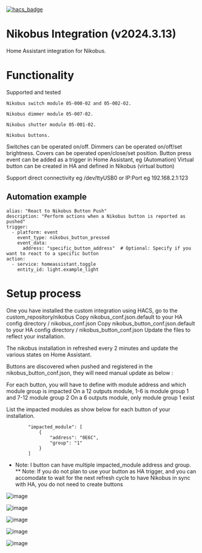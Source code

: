 [![hacs_badge](https://img.shields.io/badge/HACS-Default-orange.svg?style=for-the-badge)](https://github.com/custom-components/hacs)

# Nikobus Integration (v2024.3.13)

Home Assistant integration for Nikobus.

# Functionality

Supported and tested

	Nikobus switch module 05-000-02 and 05-002-02.
 
	Nikobus dimmer module 05-007-02.
 
	Nikobus shutter module 05-001-02.
 
	Nikobus buttons.

Switches can be operated on/off.
Dimmers can be operated on/off/set brightness.
Covers can be operated open/close/set position.
Button press event can be added as a trigger in Home Assistant, eg (Automation)
Virtual button can be created in HA and defined in Nikobus (virtual button)

Support direct connectivity eg /dev/ttyUSB0 or IP:Port eg 192.168.2.1:123

## Automation example 

```
alias: "React to Nikobus Button Push"
description: "Perform actions when a Nikobus button is reported as pushed"
trigger:
  - platform: event
    event_type: nikobus_button_pressed
    event_data:
      address: "specific_button_address"  # Optional: Specify if you want to react to a specific button
action:
  - service: homeassistant.toggle
    entity_id: light.example_light
```

# Setup process 

One you have installed the custom integration using HACS, go to the custom_repository/nikobus
Copy nikobus_conf.json.default to your HA config directory / nikobus_conf.json
Copy nikobus_button_conf.json.default to your HA config directory / nikobus_button_conf.json
Update the files to reflect your installation.

The nikobus installation in refreshed every 2 minutes and update the various states on Home Assistant.

Buttons are discovered when pushed and registered in the nikobus_button_conf.json, they will need manual update as below :

For each button, you will have to define with module address and which module group is impacted
	On a 12 outputs module, 1-6 is module group 1 and 7-12 module group 2
	On a 6 outputs module, only module group 1 exist

List the impacted modules as show below for each button of your installation.

            "impacted_module": [
                {
                    "address": "0E6C",
                    "group": "1"
                }
            ]

* Note: I button can have multiple impacted_module address and group.
** Note: If you do not plan to use your button as HA trigger, and you can accomodate to wait for the next refresh cycle to have Nikobus in sync with HA, you do not need to create buttons


![image](https://github.com/fdebrus/Nikobus-HA/assets/33791533/d0e82ca4-9a75-4a15-b471-a747b3abda1f)

![image](https://github.com/fdebrus/Nikobus-HA/assets/33791533/ec3e56de-5b9e-404a-b97f-341c4c96331a)

![image](https://github.com/fdebrus/Nikobus-HA/assets/33791533/4c0eb84a-0187-418a-aa9e-24650214998b)

![image](https://github.com/fdebrus/Nikobus-HA/assets/33791533/6d154d91-ac59-4f44-b3c4-e7714005d15e)

![image](https://github.com/fdebrus/Nikobus-HA/assets/33791533/a5cbb377-9274-42e6-bee7-abe58c62ca82)


